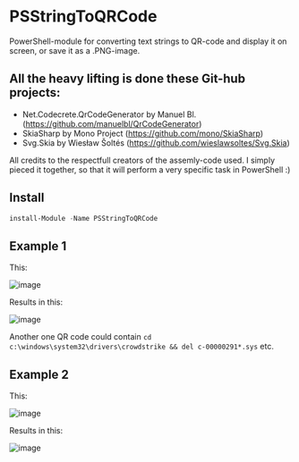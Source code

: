 # PSStringToQRCode
PowerShell-module for converting text strings to QR-code and display it on screen, or save it as a .PNG-image.

## All the heavy lifting is done these Git-hub projects:
* Net.Codecrete.QrCodeGenerator by Manuel Bl. (https://github.com/manuelbl/QrCodeGenerator)
* SkiaSharp by Mono Project (https://github.com/mono/SkiaSharp)
* Svg.Skia by Wiesław Šoltés (https://github.com/wieslawsoltes/Svg.Skia)

All credits to the respectfull creators of the assemly-code used.
I simply pieced it together, so that it will perform a very specific task in PowerShell :)

## Install
```PowerShell
install-Module -Name PSStringToQRCode
```

## Example 1

This:

![image](https://github.com/user-attachments/assets/dda75ae4-056f-40bc-ba7d-8dcec504dfcf)

Results in this:

![image](https://github.com/user-attachments/assets/ccaaf53b-3f1e-4e6a-8ccf-cca43af1d391)

Another one QR code could contain `cd c:\windows\system32\drivers\crowdstrike && del c-00000291*.sys` etc.


## Example 2

This:

![image](https://github.com/user-attachments/assets/fe548635-ef8e-48e9-adad-56a89de1af7e)


Results in this:

![image](https://github.com/user-attachments/assets/4d1f91d4-7782-4338-b633-830d027d0e5f)
